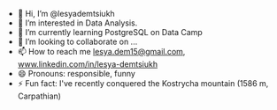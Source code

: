 - 👋 Hi, I’m @lesyademtsiukh
- 👀 I’m interested in Data Analysis.
- 🌱 I’m currently learning PostgreSQL on Data Camp
- 💞️ I’m looking to collaborate on ...
- 📫 How to reach me lesya.dem15@gmail.com, www.linkedin.com/in/lesya-demtsiukh
- 😄 Pronouns: responsible, funny
- ⚡ Fun fact: I've recently conquered the Kostrycha mountain (1586 m, Carpathian)

<!---
lesyademtsiukh/lesyademtsiukh is a ✨ special ✨ repository because its `README.md` (this file) appears on your GitHub profile.
You can click the Preview link to take a look at your changes.
--->
